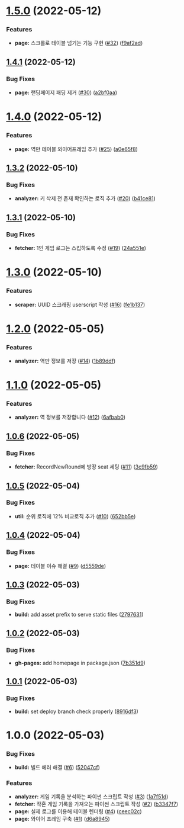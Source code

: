# [1.5.0](https://github.com/KOREAN139/syssec-leaderboard/compare/v1.4.1...v1.5.0) (2022-05-12)


### Features

* **page:** 스크롤로 테이블 넘기는 기능 구현 ([#32](https://github.com/KOREAN139/syssec-leaderboard/issues/32)) ([f9af2ad](https://github.com/KOREAN139/syssec-leaderboard/commit/f9af2ad976a129380b4e194cd9ca0d5ed38e1315))

## [1.4.1](https://github.com/KOREAN139/syssec-leaderboard/compare/v1.4.0...v1.4.1) (2022-05-12)


### Bug Fixes

* **page:** 랜딩페이지 패딩 제거 ([#30](https://github.com/KOREAN139/syssec-leaderboard/issues/30)) ([a2bf0aa](https://github.com/KOREAN139/syssec-leaderboard/commit/a2bf0aa333bc9178f9d4439f3475953e3ccdb180))

# [1.4.0](https://github.com/KOREAN139/syssec-leaderboard/compare/v1.3.2...v1.4.0) (2022-05-12)


### Features

* **page:** 역만 테이블 와이어프레임 추가 ([#25](https://github.com/KOREAN139/syssec-leaderboard/issues/25)) ([a0e65f8](https://github.com/KOREAN139/syssec-leaderboard/commit/a0e65f8c136b01e867b0465143798df01180b4f0))

## [1.3.2](https://github.com/KOREAN139/syssec-leaderboard/compare/v1.3.1...v1.3.2) (2022-05-10)


### Bug Fixes

* **analyzer:** 키 삭제 전 존재 확인하는 로직 추가 ([#20](https://github.com/KOREAN139/syssec-leaderboard/issues/20)) ([b41ce81](https://github.com/KOREAN139/syssec-leaderboard/commit/b41ce810119dbc4a00ff6cadcac3ba96c7a47d45))

## [1.3.1](https://github.com/KOREAN139/syssec-leaderboard/compare/v1.3.0...v1.3.1) (2022-05-10)


### Bug Fixes

* **fetcher:** 1인 게임 로그는 스킵하도록 수정 ([#19](https://github.com/KOREAN139/syssec-leaderboard/issues/19)) ([24a551e](https://github.com/KOREAN139/syssec-leaderboard/commit/24a551ef33023a353d3959ad5210be9a9aaf0138))

# [1.3.0](https://github.com/KOREAN139/syssec-leaderboard/compare/v1.2.0...v1.3.0) (2022-05-10)


### Features

* **scraper:** UUID 스크래핑 userscript 작성 ([#16](https://github.com/KOREAN139/syssec-leaderboard/issues/16)) ([fe1b137](https://github.com/KOREAN139/syssec-leaderboard/commit/fe1b1377d018f2f40637beeca1c8aa639c503e0e))

# [1.2.0](https://github.com/KOREAN139/syssec-leaderboard/compare/v1.1.0...v1.2.0) (2022-05-05)


### Features

* **analyzer:** 역만 정보를 저장 ([#14](https://github.com/KOREAN139/syssec-leaderboard/issues/14)) ([1b89ddf](https://github.com/KOREAN139/syssec-leaderboard/commit/1b89ddfb14ac08b05e3e8e5e0e3f08bb65523fa3))

# [1.1.0](https://github.com/KOREAN139/syssec-leaderboard/compare/v1.0.6...v1.1.0) (2022-05-05)


### Features

* **analyzer:** 역 정보를 저장합니다 ([#12](https://github.com/KOREAN139/syssec-leaderboard/issues/12)) ([6afbab0](https://github.com/KOREAN139/syssec-leaderboard/commit/6afbab048aaa42ddf365238ec602870575462342))

## [1.0.6](https://github.com/KOREAN139/syssec-leaderboard/compare/v1.0.5...v1.0.6) (2022-05-05)


### Bug Fixes

* **fetcher:** RecordNewRound에 방장 seat 세팅 ([#11](https://github.com/KOREAN139/syssec-leaderboard/issues/11)) ([3c9fb59](https://github.com/KOREAN139/syssec-leaderboard/commit/3c9fb59816acc68d65c8bfe6e72f01525710faf5))

## [1.0.5](https://github.com/KOREAN139/syssec-leaderboard/compare/v1.0.4...v1.0.5) (2022-05-04)


### Bug Fixes

* **util:** 순위 로직에 12% 비교로직 추가 ([#10](https://github.com/KOREAN139/syssec-leaderboard/issues/10)) ([652bb5e](https://github.com/KOREAN139/syssec-leaderboard/commit/652bb5e867cf876fdc5d117b95c7de2628845092))

## [1.0.4](https://github.com/KOREAN139/syssec-leaderboard/compare/v1.0.3...v1.0.4) (2022-05-04)


### Bug Fixes

* **page:** 테이블 이슈 해결 ([#9](https://github.com/KOREAN139/syssec-leaderboard/issues/9)) ([d5559de](https://github.com/KOREAN139/syssec-leaderboard/commit/d5559de7f05e78b220294011278ec8e261939edb))

## [1.0.3](https://github.com/KOREAN139/syssec-leaderboard/compare/v1.0.2...v1.0.3) (2022-05-03)


### Bug Fixes

* **build:** add asset prefix to serve static files ([2797631](https://github.com/KOREAN139/syssec-leaderboard/commit/27976314e9e315a268ad3a57429dd0f017867937))

## [1.0.2](https://github.com/KOREAN139/syssec-leaderboard/compare/v1.0.1...v1.0.2) (2022-05-03)


### Bug Fixes

* **gh-pages:** add homepage in package.json ([7b351d9](https://github.com/KOREAN139/syssec-leaderboard/commit/7b351d9d40055e86ddedc1caa56567f393e0b429))

## [1.0.1](https://github.com/KOREAN139/syssec-leaderboard/compare/v1.0.0...v1.0.1) (2022-05-03)


### Bug Fixes

* **build:** set deploy branch check properly ([8916df3](https://github.com/KOREAN139/syssec-leaderboard/commit/8916df3febcd42314fca4ad2ce0b42b08b84c0b6))

# 1.0.0 (2022-05-03)


### Bug Fixes

* **build:** 빌드 에러 해결 ([#6](https://github.com/KOREAN139/syssec-leaderboard/issues/6)) ([52047cf](https://github.com/KOREAN139/syssec-leaderboard/commit/52047cf753067ca127359559e77c304c854e2e37))


### Features

* **analyzer:** 게임 기록을 분석하는 파이썬 스크립트 작성 ([#3](https://github.com/KOREAN139/syssec-leaderboard/issues/3)) ([1a7f51d](https://github.com/KOREAN139/syssec-leaderboard/commit/1a7f51d404444d91c777d7f767707c8ee14300b0))
* **fetcher:** 작혼 게임 기록을 가져오는 파이썬 스크립트 작성 ([#2](https://github.com/KOREAN139/syssec-leaderboard/issues/2)) ([b3347f7](https://github.com/KOREAN139/syssec-leaderboard/commit/b3347f7db0a1a324563247e28866114dbca71d05))
* **page:** 실제 로그를 이용해 테이블 렌더링 ([#4](https://github.com/KOREAN139/syssec-leaderboard/issues/4)) ([ceec02c](https://github.com/KOREAN139/syssec-leaderboard/commit/ceec02cd2fdd440820972a5e16119a2ff132b6bb))
* **page:** 와이어 프레임 구축 ([#1](https://github.com/KOREAN139/syssec-leaderboard/issues/1)) ([d6a8945](https://github.com/KOREAN139/syssec-leaderboard/commit/d6a89458a49d8b5a2480906c77c6c8dbb8b29340))
